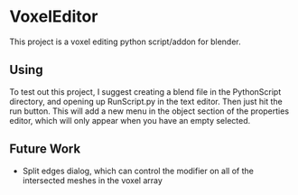 VoxelEditor
===========

This project is a voxel editing python script/addon for blender.

Using
---------

To test out this project, I suggest creating a blend file in the PythonScript directory, and opening
up RunScript.py in the text editor. Then just hit the run button. This will add a new menu in the object
section of the properties editor, which will only appear when you have an empty selected.

Future Work
---------

* Split edges dialog, which can control the modifier on all of the intersected meshes in the voxel array
